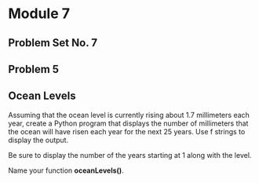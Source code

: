 # Module 7
## Problem Set No. 7
## Problem 5

## Ocean Levels

Assuming that the ocean level is currently rising about 1.7 millimeters each year, create a Python program that displays the number of millimeters that the ocean will have risen each year for the next 25 years. Use f strings to display the output.

Be sure to display the number of the years starting at 1 along with the level.

Name your function **oceanLevels()**.
